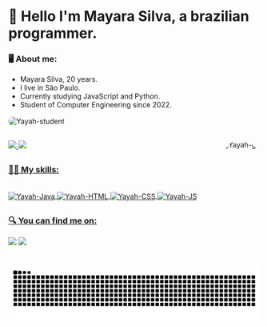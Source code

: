 
# :wave: Hello I'm Mayara Silva, a brazilian programmer.

### **:desktop_computer:	 About me:**

* Mayara Silva, 20 years.
* I live in São Paulo.
* Currently studying JavaScript and Python. 
* Student of Computer Engineering since 2022.

<img align="center" alt="Yayah-student" height="225" style="border-radius:90px;" src="https://media.tenor.com/FP3KLUuiKOkAAAAC/computer-typing.gif">

##

 <img align="right" alt="Yayah-gif" height="250" style="border-radius:60px;" src="https://user-images.githubusercontent.com/5713670/87202985-820dcb80-c2b6-11ea-9f56-7ec461c497c3.gif">


 <div>
  <a href="https://github.com/yayahsilva">
  <img width="48%" src ="https://github-readme-stats.vercel.app/api?username=yayahsilva&show_icons=true&theme=dracula&include_all_commits=true&count_private=true">
  <img width="48%" src ="https://github-readme-stats.vercel.app/api/top-langs/?username=yayahsilva&layout=compact&langs_count=16&theme=dracula">
 </div>
 
##
 
 ### **:technologist: My skills:**
 
 <div style="display: inline_block"><br>
  <img align="center" alt="Yayah-Java" height="50" width="60" src="https://cdn.jsdelivr.net/gh/devicons/devicon/icons/java/java-original.svg" />
  <img align="center" alt="Yayah-HTML" height="50" width="60" src="https://cdn.jsdelivr.net/gh/devicons/devicon/icons/html5/html5-original-wordmark.svg" />
  <img align="center" alt="Yayah-CSS" height="50" width="60" src="https://cdn.jsdelivr.net/gh/devicons/devicon/icons/css3/css3-original-wordmark.svg" />
  <img align="center" alt="Yayah-JS" height="50" width"60" src="https://cdn.jsdelivr.net/gh/devicons/devicon/icons/javascript/javascript-original.svg" />          
 </div>
 
## 
 
 ### **:mag: You can find me on:**
 
 <div>
 <a href = "mailto:mayara.franciele39@gmail.com"><img src="https://img.shields.io/badge/-Gmail-%23333?style=for-the-badge&logo=gmail&logoColor=white" target="_blank"></a>
 <a href = "https://www.linkedin.com/in/mayara-franciele-4022301b4/?original_referer=" target="_blank"><img src="https://img.shields.io/badge/LinkedIn-0077B5?style=for-the-badge&logo=linkedin&logoColor=white" target="_blank"</a>
 </div>
  
##
           
 ![Snake animation](https://github.com/yayahsilva/yayahsilva/blob/output/github-contribution-grid-snake.svg)           
